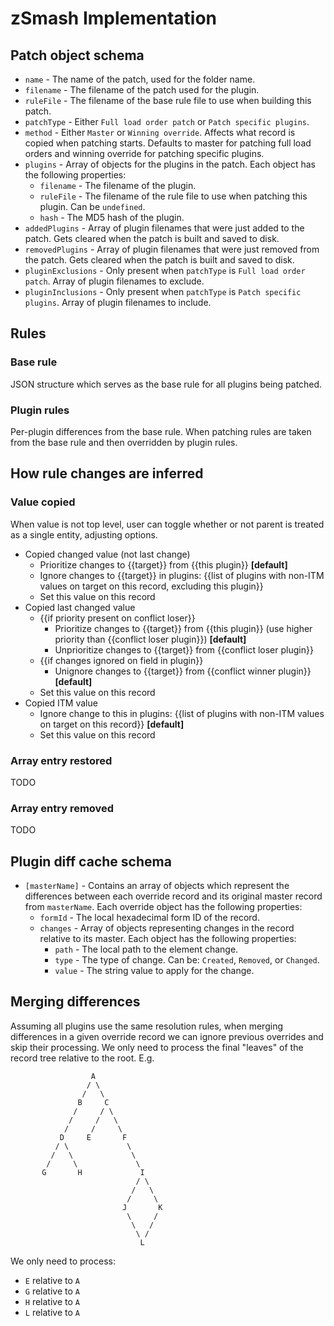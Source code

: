 
# zSmash Implementation

## Patch object schema
- `name` - The name of the patch, used for the folder name.
- `filename` - The filename of the patch used for the plugin.
- `ruleFile` - The filename of the base rule file to use when building this patch.
- `patchType` - Either `Full load order patch` or `Patch specific plugins`.
- `method` - Either `Master` or `Winning override`.  Affects what record is copied when patching starts.  Defaults to master for patching full load orders and winning override for patching specific plugins.
- `plugins` - Array of objects for the plugins in the patch.  Each object has the following properties:
    - `filename` - The filename of the plugin.
    - `ruleFile` - The filename of the rule file to use when patching this plugin.  Can be `undefined`.
    - `hash` - The MD5 hash of the plugin.
- `addedPlugins` - Array of plugin filenames that were just added to the patch.  Gets cleared when the patch is built and saved to disk.
- `removedPlugins` - Array of plugin filenames that were just removed from the patch.  Gets cleared when the patch is built and saved to disk.
- `pluginExclusions` - Only present when `patchType` is `Full load order patch`.  Array of plugin filenames to exclude.
- `pluginInclusions` - Only present when `patchType` is `Patch specific plugins`.  Array of plugin filenames to include.

## Rules

### Base rule

JSON structure which serves as the base rule for all plugins being patched.

### Plugin rules

Per-plugin differences from the base rule.  When patching rules are taken from the base rule and then overridden by plugin rules.

## How rule changes are inferred

### Value copied
When value is not top level, user can toggle whether or not parent is treated as a single entity, adjusting options.

- Copied changed value (not last change)
  - Prioritize changes to {{target}} from {{this plugin}} **[default]**
  - Ignore changes to {{target}} in plugins: {{list of plugins with non-ITM values on target on this record, excluding this plugin}}
  - Set this value on this record
- Copied last changed value
  - {{if priority present on conflict loser}} 
    - Prioritize changes to {{target}} from {{this plugin}} (use higher priority than {{conflict loser plugin}}) **[default]**
    - Unprioritize changes to {{target}} from {{conflict loser plugin}}
  - {{if changes ignored on field in plugin}} 
    - Unignore changes to {{target}} from {{conflict winner plugin}} **[default]**
  - Set this value on this record
- Copied ITM value
  - Ignore change to this in plugins: {{list of plugins with non-ITM values on target on this record}} **[default]**
  - Set this value on this record

### Array entry restored

TODO

### Array entry removed

TODO

## Plugin diff cache schema

- `[masterName]` - Contains an array of objects which represent the differences between each override record and its original master record from `masterName`.  Each override object has the following properties:
  - `formId` - The local hexadecimal form ID of the record.
  - `changes` - Array of objects representing changes in the record relative to its master.  Each object has the following properties:
    - `path` - The local path to the element change.
    - `type` - The type of change.  Can be: `Created`, `Removed`, or `Changed`.
    - `value` - The string value to apply for the change.

## Merging differences
Assuming all plugins use the same resolution rules, when merging differences in a given override record we can ignore previous overrides and skip their processing.  We only need to process the final "leaves" of the record tree relative to the root.  E.g.

```
                  A
                 / \
                /   \
               B     C
              /     / \
             /     /   \
            /     /     \
           D     E       F
          / \             \
         /   \             \
        /     \             \
       G       H             I
                            / \
                           /   \
                          /     \
                         J       K
                          \     /
                           \   /
                            \ /
                             L
```

We only need to process:

- `E` relative to `A`
- `G` relative to `A`
- `H` relative to `A`
- `L` relative to `A`
